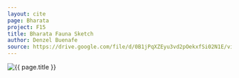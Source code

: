 ```yaml
---
layout: cite
page: Bharata
project: F15
title: Bharata Fauna Sketch
author: Denzel Buenafe
source: https://drive.google.com/file/d/0B1jPqXZEyu3vd2pOekxfSi02N1E/view?usp=sharing
---
```

![{{ page.title }}](/projects/F15/regions/bharata/bharatafaunasketch.png)
